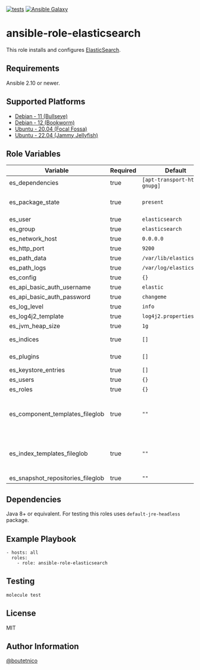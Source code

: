 [![tests](https://github.com/boutetnico/ansible-role-elasticsearch/workflows/Test%20ansible%20role/badge.svg)](https://github.com/boutetnico/ansible-role-elasticsearch/actions?query=workflow%3A%22Test+ansible+role%22)
[![Ansible Galaxy](https://img.shields.io/badge/galaxy-boutetnico.elasticsearch-blue.svg)](https://galaxy.ansible.com/boutetnico/elasticsearch)

ansible-role-elasticsearch
==========================

This role installs and configures [ElasticSearch](https://www.elastic.co/guide/en/elasticsearch/reference/current/index.html).

Requirements
------------

Ansible 2.10 or newer.

Supported Platforms
-------------------

- [Debian - 11 (Bullseye)](https://wiki.debian.org/DebianBullseye)
- [Debian - 12 (Bookworm)](https://wiki.debian.org/DebianBookworm)
- [Ubuntu - 20.04 (Focal Fossa)](http://releases.ubuntu.com/20.04/)
- [Ubuntu - 22.04 (Jammy Jellyfish)](http://releases.ubuntu.com/22.04/)

Role Variables
--------------

| Variable                          | Required | Default                         | Choices   | Comments                                       |
|-----------------------------------|----------|---------------------------------|-----------|------------------------------------------------|
| es_dependencies                   | true     | `[apt-transport-https, gnupg]`  | list      |                                                |
| es_package_state                  | true     | `present`                       | string    | Use `latest` to upgrade ElasticSearch.         |
| es_user                           | true     | `elasticsearch`                 | string    |                                                |
| es_group                          | true     | `elasticsearch`                 | string    |                                                |
| es_network_host                   | true     | `0.0.0.0`                       | string    |                                                |
| es_http_port                      | true     | `9200`                          | int       |                                                |
| es_path_data                      | true     | `/var/lib/elasticsearch`        | string    |                                                |
| es_path_logs                      | true     | `/var/log/elasticsearch`        | string    |                                                |
| es_config                         | true     | `{}`                            | dict      |                                                |
| es_api_basic_auth_username        | true     | `elastic`                       | string    |                                                |
| es_api_basic_auth_password        | true     | `changeme`                      | string    |                                                |
| es_log_level                      | true     | `info`                          | string    |                                                |
| es_log4j2_template                | true     | `log4j2.properties.j2`          | string    |                                                |
| es_jvm_heap_size                  | true     | `1g`                            | string    |                                                |
| es_indices                        | true     | `[]`                            | list      | Indices to create.                             |
| es_plugins                        | true     | `[]`                            | list      | Plugins to install.                            |
| es_keystore_entries               | true     | `[]`                            | list      |                                                |
| es_users                          | true     | `{}`                            | dict      |                                                |
| es_roles                          | true     | `{}`                            | dict      |                                                |
| es_component_templates_fileglob   | true     | `""`                            | string    | Path to component index templates to install.  |
| es_index_templates_fileglob       | true     | `""`                            | string    | Path to composable index templates to install. |
| es_snapshot_repositories_fileglob | true     | `""`                            | string    |                                                |

Dependencies
------------

Java 8+ or equivalent. For testing this roles uses `default-jre-headless` package.

Example Playbook
----------------

    - hosts: all
      roles:
        - role: ansible-role-elasticsearch

Testing
-------

    molecule test

License
-------

MIT

Author Information
------------------

[@boutetnico](https://github.com/boutetnico)
